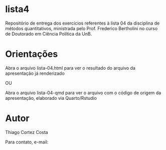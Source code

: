 # lista4
Repositório de entrega dos exercícios referentes à lista 04 da disciplina de métodos quantitativos, ministrada pelo Prof. Frederico Bertholini no curso de Doutorado em Ciência Política da UnB.

# Orientações
Abra o arquivo lista-04.html para ver o resultado do arquivo da apresentação já renderizado 

OU

Abra o arquivo lista-04-qmd para ver o arquivo com o código de origem da apresentação, elaborado via Quarto/Rstudio

# Autor
Thiago Cortez Costa

Para contato, e-mail:
